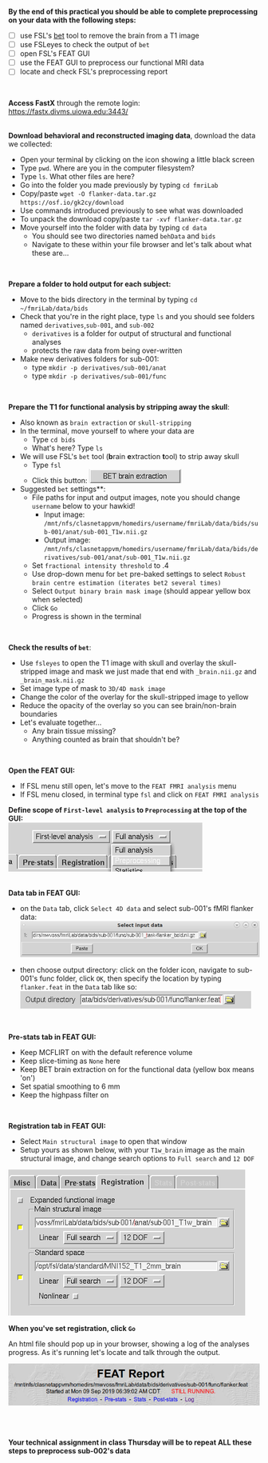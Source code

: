 **By the end of this practical you should be able to complete preprocessing on your data with the following steps:** <br/>
* [ ] use FSL's [bet](https://fsl.fmrib.ox.ac.uk/fsl/fslwiki/BET/UserGuide) tool to remove the brain from a T1 image <br/>
* [ ] use FSLeyes to check the output of `bet` <br/> 
* [ ] open FSL's FEAT GUI <br/>
* [ ] use the FEAT GUI to preprocess our functional MRI data <br/>
* [ ] locate and check FSL's preprocessing report <br/>
<br/>

**Access FastX** through the remote login: <br>
https://fastx.divms.uiowa.edu:3443/  <br/>
<br/>

**Download behavioral and reconstructed imaging data**, download the data we collected: <br/>
*  Open your terminal by clicking on the icon showing a little black screen
*  Type `pwd`. Where are you in the computer filesystem?
*  Type `ls`. What other files are here? 
*  Go into the folder you made previously by typing `cd fmriLab`
*  Copy/paste `wget -O flanker-data.tar.gz https://osf.io/gk2cy/download`
*  Use commands introduced previously to see what was downloaded
*  To unpack the download copy/paste `tar -xvf flanker-data.tar.gz`
*  Move yourself into the folder with data by typing `cd data`
   *  You should see two directories named `behData` and `bids`
   *  Navigate to these within your file browser and let's talk about what these are...
<br/>

**Prepare a folder to hold output for each subject:** <br/>
*  Move to the bids directory in the terminal by typing `cd ~/fmriLab/data/bids`
*  Check that you're in the right place, type `ls` and you should see folders named `derivatives`,`sub-001`, and `sub-002`
   *  `derivatives` is a folder for output of structural and functional analyses
   *  protects the raw data from being over-written 
*  Make new derivatives folders for sub-001:
   *  type `mkdir -p derivatives/sub-001/anat`
   *  type `mkdir -p derivatives/sub-001/func`
<br/>


**Prepare the T1 for functional analysis by stripping away the skull**: <br/>
*  Also known as `brain extraction` or `skull-stripping`
*  In the terminal, move yourself to where your data are
   *  Type `cd bids`
   *  What's here? Type `ls`
*  We will use FSL's `bet` tool (**b**rain **e**xtraction **t**ool) to strip away skull
   *  Type `fsl`
   *  Click this button: ![bet-button](images/download-and-prepare_bet-button.png)
* Suggested `bet` settings**: <br/>
   *  File paths for input and output images, note you should change `username` below to your hawkid!
        *  Input image: `/mnt/nfs/clasnetappvm/homedirs/username/fmriLab/data/bids/sub-001/anat/sub-001_T1w.nii.gz`
        *  Output image: `/mnt/nfs/clasnetappvm/homedirs/username/fmriLab/data/bids/derivatives/sub-001/anat/sub-001_T1w.nii.gz`
   *  Set `fractional intensity threshold` to .4
   *  Use drop-down menu for `bet` pre-baked settings to select `Robust brain centre estimation (iterates bet2 several times)`
   *  Select `Output binary brain mask image` (should appear yellow box when selected)
   *  Click `Go`
   *  Progress is shown in the terminal

<br/>


**Check the results of `bet`**: <br/>
*  Use `fsleyes` to open the T1 image with skull and overlay the skull-stripped image and mask we just made that end with `_brain.nii.gz` and `_brain_mask.nii.gz`
*  Set image type of mask to `3D/4D mask image` 
*  Change the color of the overlay for the skull-stripped image to yellow
*  Reduce the opacity of the overlay so you can see brain/non-brain boundaries
*  Let's evaluate together...
   *  Any brain tissue missing?
   *  Anything counted as brain that shouldn't be?

<br/>


**Open the FEAT GUI:**<br/>
*  If FSL menu still open, let's move to the `FEAT FMRI analysis` menu
*  If FSL menu closed, in terminal type `fsl` and click on `FEAT FMRI analysis`


**Define scope of `First-level analysis` to `Preprocessing` at the top of the GUI:**
<br/> 
![feat-set-preprocessing-only](images/preprocessing_feat-set-preprocessing-only.png)
<br/>
<br/>

**Data tab in FEAT GUI:**<br/>
*  on the `Data` tab, click `Select 4D data` and select sub-001's fMRI flanker data: 
![feat-select-4D-input](images/preprocessing_feat-select-4D-input.png) <br/>

*  then choose output directory: click on the folder icon, navigate to sub-001's func folder, click `OK`, then specify the location by typing `flanker.feat` in the `Data` tab like so: <br/>
![feat-output-directory](images/preprocessing_feat-output-directory.png)
<br/>


**Pre-stats tab in FEAT GUI:**<br/>
*  Keep MCFLIRT on with the default reference volume
*  Keep slice-timing as `None` here
*  Keep BET brain extraction on for the functional data (yellow box means 'on')
*  Set spatial smoothing to 6 mm
*  Keep the highpass filter on 
<br/>


**Registration tab in FEAT GUI:**<br/>
*  Select `Main structural image` to open that window
*  Setup yours as shown below, with your `T1w_brain` image as the main structural image, and change search options to `Full search` and `12 DOF` <br/>

![feat-registration-setup](images/preprocessing_feat-registration-setup.png)


**When you've set registration, click `Go`** <br/>

An html file should pop up in your browser, showing a log of the analyses progress. As it's running let's locate and talk through the output. <br/>

![feat-html-report-header](images/preprocessing_feat-html-report-header.png)

<br/>
<br/>

**Your technical assignment in class Thursday will be to repeat ALL these steps to preprocess sub-002's data** <br/>